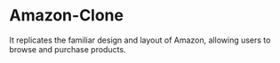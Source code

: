 # Amazon-Clone
It replicates the familiar design and layout of Amazon, allowing users to browse and purchase products.
